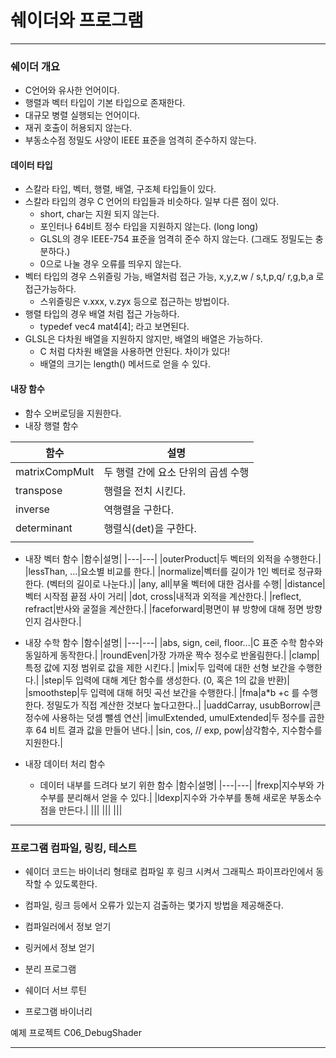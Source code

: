 # 쉐이더와 프로그램

-----------------------

### 쉐이더 개요

- C언어와 유사한 언어이다. 
- 행렬과 벡터 타입이 기본 타입으로 존재한다. 
- 대규모 병렬 실행되는 언어이다.
- 재귀 호출이 허용되지 않는다.
- 부동소수점 정밀도 사양이 IEEE 표준을 엄격히 준수하지 않는다.



#### 데이터 타입

- 스칼라 타입, 벡터, 행렬, 배열, 구조체 타입들이 있다.
- 스칼라 타입의 경우 C 언어의 타입들과 비슷하다. 일부 다른 점이 있다.
  - short, char는 지원 되지 않는다.
  - 포인터나 64비트 정수 타입을 지원하지 않는다. (long long)
  - GLSL의 경우 IEEE-754 표준을 엄격히 준수 하지 않는다. (그래도 정밀도는 충분하다.)
  - 0으로 나눌 경우 오류를 띄우지 않는다.
- 벡터 타입의 경우 스위즐링 가능, 배열처럼 접근 가능, x,y,z,w / s,t,p,q/ r,g,b,a 로 접근가능하다.
  - 스위즐링은 v.xxx, v.zyx 등으로 접근하는 방법이다.
- 행렬 타입의 경우 배열 처럼 접근 가능하다.
  - typedef vec4 mat4[4]; 라고 보면된다.
- GLSL은 다차원 배열을 지원하지 않지만, 배열의 배열은 가능하다.
  - C 처럼 다차원 배열을 사용하면 안된다. 차이가 있다!
  - 배열의 크기는 length() 메서드로 얻을 수 있다.



#### 내장 함수

- 함수 오버로딩을 지원한다.
- 내장 행렬 함수

|함수|설명|
|---|---|
|matrixCompMult|두 행렬 간에 요소 단위의 곱셈 수행|
|transpose|행렬을 전치 시킨다.|
|inverse|역행렬을 구한다.|
|determinant|행렬식(det)을 구한다.|
|||

- 내장 벡터 함수
|함수|설명|
|---|---|
|outerProduct|두 벡터의 외적을 수행한다.|
|lessThan, ...|요소별 비교를 한다.|
|normalize|벡터를 길이가 1인 벡터로 정규화한다. (벡터의 길이로 나눈다.)|
|any, all|부울 벡터에 대한 검사를 수행|
|distance|벡터 시작점 끝점 사이 거리|
|dot, cross|내적과 외적을 계산한다.|
|reflect, refract|반사와 굴절을 계산한다.|
|faceforward|평면이 뷰 방향에 대해 정면 방향인지 검사한다.|
- 내장 수학 함수
|함수|설명|
|---|---|
|abs, sign, ceil, floor...|C 표준 수학 함수와 동일하게 동작한다.|
|roundEven|가장 가까운 짝수 정수로 반올림한다.|
|clamp|특정 값에 지정 범위로 값을 제한 시킨다.|
|mix|두 입력에 대한 선형 보간을 수행한다.|
|step|두 입력에 대해 계단 함수를 생성한다. (0, 혹은 1의 값을 반환)|
|smoothstep|두 입력에 대해 허밋 곡선 보간을 수행한다.|
|fma|a*b +c 를 수행한다. 정밀도가 직접 계산한 것보다 높다고한다..|
|uaddCarray, usubBorrow|큰 정수에 사용하는 덧셈 뺄셈 연산|
|imulExtended, umulExtended|두 정수를 곱한 후 64 비트 결과 값을 만들어 낸다.|
|sin, cos, // exp, pow|삼각함수, 지수함수를 지원한다.|

- 내장 데이터 처리 함수
  - 데이터 내부를 드려다 보기 위한 함수
|함수|설명|
|---|---|
|frexp|지수부와 가수부를 분리해서 얻을 수 있다.|
|ldexp|지수와 가수부를 통해 새로운 부동소수점을 만든다.|
|||
|||
|||





-------------------------------------

### 프로그램 컴파일, 링킹, 테스트

- 쉐이더 코드는 바이너리 형태로 컴파일 후 링크 시켜서 그래픽스 파이프라인에서 동작할 수 있도록한다.
- 컴파일, 링크 등에서 오류가 있는지 검출하는 몇가지 방법을 제공해준다.



- 컴파일러에서 정보 얻기



- 링커에서 정보 얻기



- 분리 프로그램
- 쉐이더 서브 루틴
- 프로그램 바이너리



예제 프로젝트 C06_DebugShader



---------------------------